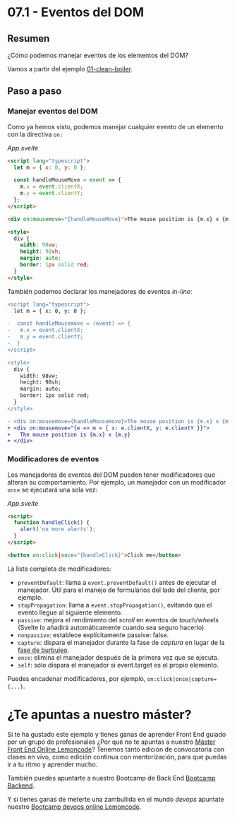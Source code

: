 # 07.1 - Eventos del DOM

## Resumen

¿Cómo podemos manejar eventos de los elementos del DOM?

Vamos a partir del ejemplo [01-clean-boiler](../../01-clean-boiler/).

## Paso a paso

### Manejar eventos del DOM

Como ya hemos visto, podemos manejar cualquier evento de un elemento con la directiva `on:`

_App.svelte_

```html
<script lang="typescript">
  let m = { x: 0, y: 0 };

  const handleMouseMove = event => {
    m.x = event.clientX;
    m.y = event.clientY;
  };
</script>

<div on:mousemove="{handleMouseMove}">The mouse position is {m.x} x {m.y}</div>

<style>
  div {
    width: 98vw;
    height: 98vh;
    margin: auto;
    border: 1px solid red;
  }
</style>
```

También podemos declarar los manejadores de eventos _in-line_:

```diff
<script lang="typescript">
  let m = { x: 0, y: 0 };

-  const handleMousemove = (event) => {
-  	m.x = event.clientX;
-  	m.y = event.clientY;
-  }
</script>

<style>
  div {
    width: 98vw;
    height: 98vh;
    margin: auto;
    border: 1px solid red;
  }
</style>

- <div on:mousemove={handleMousemove}>The mouse position is {m.x} x {m.y}</div>
+ <div on:mousemove="{e => m = { x: e.clientX, y: e.clientY }}">
+   The mouse position is {m.x} x {m.y}
+ </div>
```

### Modificadores de eventos

Los manejadores de eventos del DOM pueden tener modificadores que alteran su comportamiento. Por ejemplo, un manejador con un modificador `once` se ejecutará una sola vez:

_App.svelte_

```html
<script>
  function handleClick() {
    alert('no more alerts');
  }
</script>

<button on:click|once="{handleClick}">Click me</button>
```

La lista completa de modificadores:

- `preventDefault`: llama a `event.preventDefault()` antes de ejecutar el manejador. Útil para el manejo de formularios del lado del cliente, por ejemplo.
- `stopPropagation`: llama a `event.stopPropagation()`, evitando que el evento llegue al siguiente elemento.
- `passive`: mejora el rendimiento del _scroll_ en eventos de _touch/wheels_ (Svelte lo añadirá automáticamente cuando sea seguro hacerlo).
- `nonpassive`: establece explícitamente passive: false.
- `capture`: dispara el manejador durante la fase de _captura_ en lugar de la [fase de burbujeo](https://developer.mozilla.org/en-US/docs/Learn/JavaScript/Building_blocks/Events#event_bubbling_and_capture).
- `once`: elimina el manejador después de la primera vez que se ejecuta.
- `self`: sólo dispara el manejador si event.target es el propio elemento.

Puedes encadenar modificadores, por ejemplo, `on:click|once|capture={...}`.

# ¿Te apuntas a nuestro máster?

Si te ha gustado este ejemplo y tienes ganas de aprender Front End guiado por un grupo de profesionales ¿Por qué no te apuntas a nuestro [Máster Front End Online Lemoncode](https://lemoncode.net/master-frontend#inicio-banner)? Tenemos tanto edición de convocatoria con clases en vivo, como edición continua con mentorización, para que puedas ir a tu ritmo y aprender mucho.

También puedes apuntarte a nuestro Bootcamp de Back End [Bootcamp Backend](https://lemoncode.net/bootcamp-backend#inicio-banner).

Y si tienes ganas de meterte una zambullida en el mundo _devops_ apuntate nuestro [Bootcamp devops online Lemoncode](https://lemoncode.net/bootcamp-devops#bootcamp-devops/inicio).

